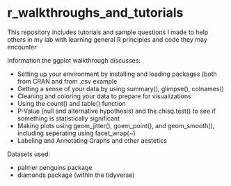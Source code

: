 # r_walkthroughs_and_tutorials
This repository includes tutorials and sample questions I made to help others in my lab with learning general R principles and code they may encounter

Information the ggplot walkthrough discusses:
  - Setting up your environment by installing and loading packages (both from CRAN and from .csv example
  - Getting a sense of your data by using summary(), glimpse(), colnames()
  - Cleaning and coloring your data to prepare for visualizations
  - Using the count() and table() function
  - P-Value (null and alternative hypothesis) and the chisq.test() to see if something is statistically significant
  - Making plots using geom_jitter(), goem_point(), and geom_smooth(), including seperating using facet_wrap(~)
  - Labeling and Annotating Graphs and other aestetics


Datasets used:
- palmer penguins package
- diamonds package (within the tidyverse)

